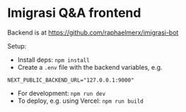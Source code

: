 # Imigrasi Q&A frontend

Backend is at https://github.com/raphaelmerx/imigrasi-bot

Setup:
* Install deps: `npm install`
* Create a `.env` file with the backend variables, e.g.
```
NEXT_PUBLIC_BACKEND_URL="127.0.0.1:9000"
```
* For development: `npm run dev`
* To deploy, e.g. using Vercel: `npm run build`
